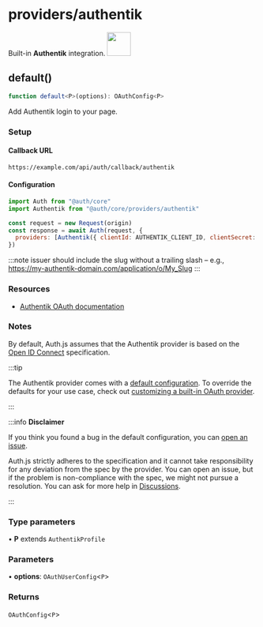 # providers/authentik

<div style={{backgroundColor: "#fd4b2d", display: "flex", justifyContent: "space-between", color: "#fff", padding: 16}}>
<span>Built-in <b>Authentik</b> integration.</span>
<a href="https://goauthentik.io/">
  <img style={{display: "block"}} src="https://authjs.dev/img/providers/authentik.svg" height="48" width="48"/>
</a>
</div>

## default()

```ts
function default<P>(options): OAuthConfig<P>
```

Add Authentik login to your page.

### Setup

#### Callback URL
```
https://example.com/api/auth/callback/authentik
```

#### Configuration
```js
import Auth from "@auth/core"
import Authentik from "@auth/core/providers/authentik"

const request = new Request(origin)
const response = await Auth(request, {
  providers: [Authentik({ clientId: AUTHENTIK_CLIENT_ID, clientSecret: AUTHENTIK_CLIENT_SECRET, issuer: AUTHENTIK_ISSUER })],
})
```

:::note
issuer should include the slug without a trailing slash – e.g., https://my-authentik-domain.com/application/o/My_Slug
:::

### Resources

 - [Authentik OAuth documentation](https://goauthentik.io/docs/providers/oauth2)

### Notes

By default, Auth.js assumes that the Authentik provider is
based on the [Open ID Connect](https://openid.net/specs/openid-connect-core-1_0.html) specification.

:::tip

The Authentik provider comes with a [default configuration](https://github.com/nextauthjs/next-auth/blob/main/packages/core/src/providers/authentik.ts).
To override the defaults for your use case, check out [customizing a built-in OAuth provider](https://authjs.dev/guides/providers/custom-provider#override-default-options).

:::

:::info **Disclaimer**

If you think you found a bug in the default configuration, you can [open an issue](https://authjs.dev/new/provider-issue).

Auth.js strictly adheres to the specification and it cannot take responsibility for any deviation from
the spec by the provider. You can open an issue, but if the problem is non-compliance with the spec,
we might not pursue a resolution. You can ask for more help in [Discussions](https://authjs.dev/new/github-discussions).

:::

### Type parameters

• **P** extends `AuthentikProfile`

### Parameters

• **options**: `OAuthUserConfig`\<`P`\>

### Returns

`OAuthConfig`\<`P`\>
